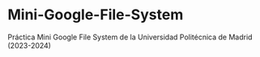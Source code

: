 # Mini-Google-File-System
Práctica Mini Google File System de la Universidad Politécnica de Madrid (2023-2024)
